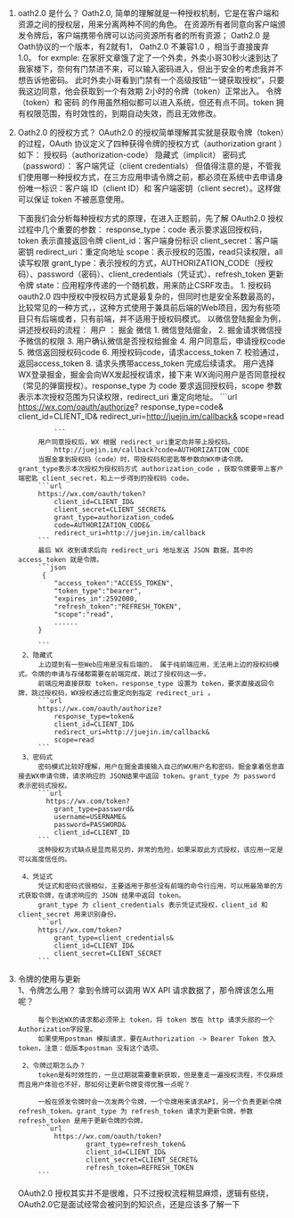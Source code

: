 1. oath2.0 是什么？
    Oath2.0, 简单的理解就是一种授权机制，它是在客户端和资源之间的授权层，用来分离两种不同的角色。 在资源所有者同意向客户端颁发令牌后，客户端携带令牌可以访问资源所有者的所有资源； 
    Oath2.0 是Oath协议的一个版本，有2就有1， Oath2.0 不兼容1.0 ，相当于直接废弃1.0。
        for exmple:  在家肝文章饿了定了一个外卖，外卖小哥30秒火速到达了我家楼下，奈何有门禁进不来，可以输入密码进入，但出于安全的考虑我并不想告诉他密码。
        此时外卖小哥看到门禁有一个高级按钮“一键获取授权”，只要我这边同意，他会获取到一个有效期 2小时的令牌（token）正常出入。
        令牌（token）和 密码 的作用虽然相似都可以进入系统，但还有点不同。token 拥有权限范围，有时效性的，到期自动失效，而且无效修改。

2. Oath2.0 的授权方式？
    OAuth2.0 的授权简单理解其实就是获取令牌（token）的过程，OAuth 协议定义了四种获得令牌的授权方式（authorization grant ）如下：
        授权码（authorization-code）
        隐藏式（implicit）
        密码式（password）：
        客户端凭证（client credentials）
    但值得注意的是，不管我们使用哪一种授权方式，在三方应用申请令牌之前，都必须在系统中去申请身份唯一标识：客户端 ID（client ID）和 客户端密钥（client secret）。这样做可以保证 token 不被恶意使用。

    下面我们会分析每种授权方式的原理，在进入正题前，先了解 OAuth2.0 授权过程中几个重要的参数：
            response_type：code 表示要求返回授权码，token 表示直接返回令牌
            client_id：客户端身份标识
            client_secret：客户端密钥
            redirect_uri：重定向地址
            scope：表示授权的范围，read只读权限，all读写权限
            grant_type：表示授权的方式，AUTHORIZATION_CODE（授权码）、password（密码）、client_credentials（凭证式）、refresh_token 更新令牌
            state：应用程序传递的一个随机数，用来防止CSRF攻击。
        1. 授权码
            oauth2.0 四中授权中授权码方式是最复杂的，但同时也是安全系数最高的，比较常见的一种方式，，这种方式使用于兼具前后端的Web项目，因为有些项目只有后端或者，只有前端，并不适用于授权码模式。
                以微信登陆掘金为例，讲述授权码的流程：
                        用户 ： 
                                掘金                                            微信
                            1. 微信登陆倔金，
                            2. 掘金请求微信授予微信的权限
                                                                        3. 用户确认微信是否授权给掘金
                            4. 用户同意后，申请授权code                     5. 微信返回授权码code
                            6. 用授权码code，请求access_token               7. 校验通过，返回access_token
                            8. 请求头携带access_token 完成后续请求。
            用户选择WX登录掘金，掘金会向WX发起授权请求，接下来 WX询问用户是否同意授权（常见的弹窗授权）。response_type 为 code 要求返回授权码，scope 参数表示本次授权范围为只读权限，redirect_uri 重定向地址。
                ```url
                https://wx.com/oauth/authorize?
                                    response_type=code&
                                    client_id=CLIENT_ID&
                                    redirect_uri=http://juejin.im/callback&
                                    scope=read

                ```
            用户同意授权后，WX 根据 redirect_uri重定向并带上授权码。
                http://juejin.im/callback?code=AUTHORIZATION_CODE
            当掘金拿到授权码（code）时，带授权码和密匙等参数向WX申请令牌。grant_type表示本次授权为授权码方式 authorization_code ，获取令牌要带上客户端密匙 client_secret，和上一步得到的授权码 code。
            ```url
            https://wx.com/oauth/token?
                client_id=CLIENT_ID&
                client_secret=CLIENT_SECRET&
                grant_type=authorization_code&
                code=AUTHORIZATION_CODE&
                redirect_uri=http://juejin.im/callback
            ```
            最后 WX 收到请求后向 redirect_uri 地址发送 JSON 数据，其中的access_token 就是令牌。
            ```json
             {    
                "access_token":"ACCESS_TOKEN",
                "token_type":"bearer",
                "expires_in":2592000,
                "refresh_token":"REFRESH_TOKEN",
                "scope":"read",
                ......
            }

            ```
        2、隐藏式
            上边提到有一些Web应用是没有后端的， 属于纯前端应用，无法用上边的授权码模式。令牌的申请与存储都需要在前端完成，跳过了授权码这一步。
            前端应用直接获取 token，response_type 设置为 token，要求直接返回令牌，跳过授权码，WX授权通过后重定向到指定 redirect_uri 。
            ```url
            https://wx.com/oauth/authorize?
                response_type=token&
                client_id=CLIENT_ID&
                redirect_uri=http://juejin.im/callback&
                scope=read
            ```
        3、密码式
            密码模式比较好理解，用户在掘金直接输入自己的WX用户名和密码，掘金拿着信息直接去WX申请令牌，请求响应的 JSON结果中返回 token。grant_type 为 password 表示密码式授权。
            ```url
              https://wx.com/token?
                grant_type=password&
                username=USERNAME&
                password=PASSWORD&
                client_id=CLIENT_ID 
            ```
            这种授权方式缺点是显而易见的，非常的危险，如果采取此方式授权，该应用一定是可以高度信任的。

        4、凭证式
            凭证式和密码式很相似，主要适用于那些没有前端的命令行应用，可以用最简单的方式获取令牌，在请求响应的 JSON 结果中返回 token。
            grant_type 为 client_credentials 表示凭证式授权，client_id 和 client_secret 用来识别身份。
            ```url
            https://wx.com/token?
                grant_type=client_credentials&
                client_id=CLIENT_ID&
                client_secret=CLIENT_SECRET
            ```
3. 令牌的使用与更新            
        1、令牌怎么用？
            拿到令牌可以调用 WX API 请求数据了，那令牌该怎么用呢？

            每个到达WX的请求都必须带上 token，将 token 放在 http 请求头部的一个Authorization字段里。
            如果使用postman 模拟请求，要在Authorization -> Bearer Token 放入 token，注意：低版本postman 没有这个选项。

        2、令牌过期怎么办？
            token是有时效性的，一旦过期就需要重新获取，但是重走一遍授权流程，不仅麻烦而且用户体验也不好，那如何让更新令牌变得优雅一点呢？

            一般在颁发令牌时会一次发两个令牌，一个令牌用来请求API，另一个负责更新令牌 refresh_token。grant_type 为 refresh_token 请求为更新令牌，参数 refresh_token 是用于更新令牌的令牌。
            ```url
                https://wx.com/oauth/token?
                        grant_type=refresh_token&
                        client_id=CLIENT_ID&
                        client_secret=CLIENT_SECRET&
                        refresh_token=REFRESH_TOKEN
            ```
    OAuth2.0 授权其实并不是很难，只不过授权流程稍显麻烦，逻辑有些绕，OAuth2.0它是面试经常会被问到的知识点，还是应该多了解一下
            


